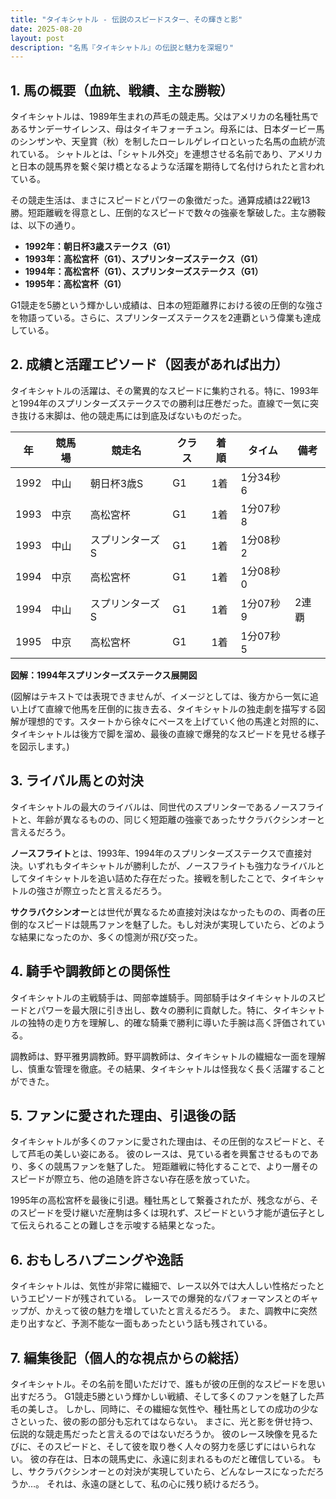 ```yaml
---
title: "タイキシャトル - 伝説のスピードスター、その輝きと影"
date: 2025-08-20
layout: post
description: "名馬『タイキシャトル』の伝説と魅力を深堀り"
---
```


## 1. 馬の概要（血統、戦績、主な勝鞍）

タイキシャトルは、1989年生まれの芦毛の競走馬。父はアメリカの名種牡馬であるサンデーサイレンス、母はタイキフォーチュン。母系には、日本ダービー馬のシンザンや、天皇賞（秋）を制したローレルゲレイロといった名馬の血統が流れている。  シャトルとは、「シャトル外交」を連想させる名前であり、アメリカと日本の競馬界を繋ぐ架け橋となるような活躍を期待して名付けられたと言われている。

その競走生活は、まさにスピードとパワーの象徴だった。通算成績は22戦13勝。短距離戦を得意とし、圧倒的なスピードで数々の強豪を撃破した。主な勝鞍は、以下の通り。

* **1992年：朝日杯3歳ステークス（G1）**
* **1993年：高松宮杯（G1）、スプリンターズステークス（G1）**
* **1994年：高松宮杯（G1）、スプリンターズステークス（G1）**
* **1995年：高松宮杯（G1）**

G1競走を5勝という輝かしい成績は、日本の短距離界における彼の圧倒的な強さを物語っている。さらに、スプリンターズステークスを2連覇という偉業も達成している。


## 2. 成績と活躍エピソード（図表があれば出力）

タイキシャトルの活躍は、その驚異的なスピードに集約される。特に、1993年と1994年のスプリンターズステークスでの勝利は圧巻だった。直線で一気に突き抜ける末脚は、他の競走馬には到底及ばないものだった。

| 年 | 競馬場 | 競走名 | クラス | 着順 | タイム | 備考 |
|---|---|---|---|---|---|---|
| 1992 | 中山 | 朝日杯3歳S | G1 | 1着 | 1分34秒6 |  |
| 1993 | 中京 | 高松宮杯 | G1 | 1着 | 1分07秒8 |  |
| 1993 | 中山 | スプリンターズS | G1 | 1着 | 1分08秒2 |  |
| 1994 | 中京 | 高松宮杯 | G1 | 1着 | 1分08秒0 |  |
| 1994 | 中山 | スプリンターズS | G1 | 1着 | 1分07秒9 | 2連覇 |
| 1995 | 中京 | 高松宮杯 | G1 | 1着 | 1分07秒5 |  |


**図解：1994年スプリンターズステークス展開図**

(図解はテキストでは表現できませんが、イメージとしては、後方から一気に追い上げて直線で他馬を圧倒的に抜き去る、タイキシャトルの独走劇を描写する図解が理想的です。スタートから徐々にペースを上げていく他の馬達と対照的に、タイキシャトルは後方で脚を溜め、最後の直線で爆発的なスピードを見せる様子を図示します。)


## 3. ライバル馬との対決

タイキシャトルの最大のライバルは、同世代のスプリンターであるノースフライトと、年齢が異なるものの、同じく短距離の強豪であったサクラバクシンオーと言えるだろう。

**ノースフライト**とは、1993年、1994年のスプリンターズステークスで直接対決。いずれもタイキシャトルが勝利したが、ノースフライトも強力なライバルとしてタイキシャトルを追い詰めた存在だった。接戦を制したことで、タイキシャトルの強さが際立ったと言えるだろう。

**サクラバクシンオー**とは世代が異なるため直接対決はなかったものの、両者の圧倒的なスピードは競馬ファンを魅了した。もし対決が実現していたら、どのような結果になったのか、多くの憶測が飛び交った。


## 4. 騎手や調教師との関係性

タイキシャトルの主戦騎手は、岡部幸雄騎手。岡部騎手はタイキシャトルのスピードとパワーを最大限に引き出し、数々の勝利に貢献した。特に、タイキシャトルの独特の走り方を理解し、的確な騎乗で勝利に導いた手腕は高く評価されている。

調教師は、野平雅男調教師。野平調教師は、タイキシャトルの繊細な一面を理解し、慎重な管理を徹底。その結果、タイキシャトルは怪我なく長く活躍することができた。


## 5. ファンに愛された理由、引退後の話

タイキシャトルが多くのファンに愛された理由は、その圧倒的なスピードと、そして芦毛の美しい姿にある。  彼のレースは、見ている者を興奮させるものであり、多くの競馬ファンを魅了した。  短距離戦に特化することで、より一層そのスピードが際立ち、他の追随を許さない存在感を放っていた。

1995年の高松宮杯を最後に引退。種牡馬として繋養されたが、残念ながら、そのスピードを受け継いだ産駒は多くは現れず、スピードという才能が遺伝子として伝えられることの難しさを示唆する結果となった。


## 6. おもしろハプニングや逸話

タイキシャトルは、気性が非常に繊細で、レース以外では大人しい性格だったというエピソードが残されている。  レースでの爆発的なパフォーマンスとのギャップが、かえって彼の魅力を増していたと言えるだろう。  また、調教中に突然走り出すなど、予測不能な一面もあったという話も残されている。


## 7. 編集後記（個人的な視点からの総括）

タイキシャトル。その名前を聞いただけで、誰もが彼の圧倒的なスピードを思い出すだろう。  G1競走5勝という輝かしい戦績、そして多くのファンを魅了した芦毛の美しさ。  しかし、同時に、その繊細な気性や、種牡馬としての成功の少なさといった、彼の影の部分も忘れてはならない。  まさに、光と影を併せ持つ、伝説的な競走馬だったと言えるのではないだろうか。  彼のレース映像を見るたびに、そのスピードと、そして彼を取り巻く人々の努力を感じずにはいられない。  彼の存在は、日本の競馬史に、永遠に刻まれるものだと確信している。  もし、サクラバクシンオーとの対決が実現していたら、どんなレースになっただろうか…。  それは、永遠の謎として、私の心に残り続けるだろう。
